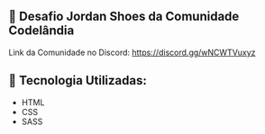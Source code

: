 ## 🧩 Desafio Jordan Shoes da Comunidade Codelândia
Link da Comunidade no Discord: https://discord.gg/wNCWTVuxyz

## 🎯 Tecnologia Utilizadas:
- HTML
- CSS
- SASS
